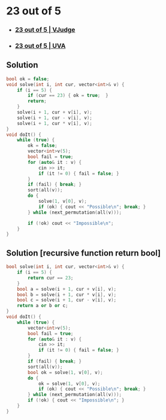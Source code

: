 # 23 out of 5
- ### [23 out of 5 | VJudge](https://vjudge.net/contest/485599#problem/A)
- ### [23 out of 5 | UVA](https://onlinejudge.org/index.php?option=com_onlinejudge&Itemid=8&page=show_problem&problem=1285)

## Solution 
```cpp
bool ok = false;
void solve(int i, int cur, vector<int>& v) {
    if (i == 5) {
        if (cur == 23) { ok = true;  }
        return;
    }
    solve(i + 1, cur + v[i], v);
    solve(i + 1, cur - v[i], v);
    solve(i + 1, cur * v[i], v);
}
void doIt() {
    while (true) {
        ok = false;
        vector<int>v(5); 
        bool fail = true;
        for (auto& it : v) {
            cin >> it; 
            if (it != 0) { fail = false; }
        }
        if (fail) { break; }
        sort(all(v));
        do {
            solve(1, v[0], v);
            if (ok) { cout << "Possible\n"; break; }
        } while (next_permutation(all(v)));

        if (!ok) cout << "Impossible\n";
    }
}
```

## Solution [recursive function return bool]
```cpp
bool solve(int i, int cur, vector<int>& v) {
    if (i == 5) {
        return cur == 23; 
    }
    bool a = solve(i + 1, cur + v[i], v);
    bool b = solve(i + 1, cur * v[i], v);
    bool c = solve(i + 1, cur - v[i], v);
    return a or b or c; 
}
void doIt() {
    while (true) {
        vector<int>v(5); 
        bool fail = true;
        for (auto& it : v) {
            cin >> it; 
            if (it != 0) { fail = false; }
        }
        if (fail) { break; }
        sort(all(v));
        bool ok = solve(1, v[0], v);
        do {
            ok = solve(1, v[0], v);
            if (ok) { cout << "Possible\n"; break; }
        } while (next_permutation(all(v))); 
        if (!ok) { cout << "Impossible\n"; }
    }
}
```
